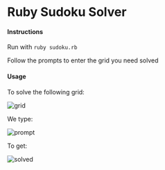 # Ruby Sudoku Solver

#### Instructions

Run with `ruby sudoku.rb`

Follow the prompts to enter the grid you need solved

#### Usage

To solve the following grid:

![grid](https://encrypted-tbn3.gstatic.com/images?q=tbn:ANd9GcR68bxEMKZgjn8ELrilCclsbF2b4W3BRD4XLSeVpWlOVrauSwj4B1bMDTU)

We type:

![prompt](http://i.imgur.com/hPcOGY7.png)

To get:

![solved](http://i.imgur.com/U4KRuvO.png)
